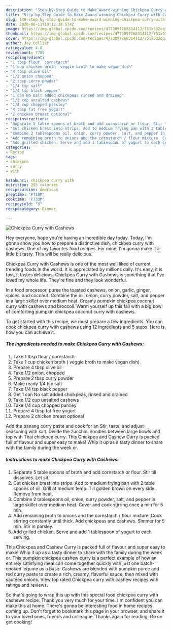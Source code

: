 ```yaml
---
description: "Step-by-Step Guide to Make Award-winning Chickpea Curry with Cashews"
title: "Step-by-Step Guide to Make Award-winning Chickpea Curry with Cashews"
slug: 148-step-by-step-guide-to-make-award-winning-chickpea-curry-with-cashews
date: 2020-06-11T19:12:34.574Z
image: https://img-global.cpcdn.com/recipes/4773097268314112/751x532cq70/chickpea-curry-with-cashews-recipe-main-photo.jpg
thumbnail: https://img-global.cpcdn.com/recipes/4773097268314112/751x532cq70/chickpea-curry-with-cashews-recipe-main-photo.jpg
cover: https://img-global.cpcdn.com/recipes/4773097268314112/751x532cq70/chickpea-curry-with-cashews-recipe-main-photo.jpg
author: Jay Collier
ratingvalue: 4.8
reviewcount: 7789
recipeingredient:
- "1 tbsp flour  cornstarch"
- "1 cup chicken broth  veggie broth to make vegan dish"
- "4 tbsp olive oil"
- "1/2 onion chopped"
- "2 tbsp curry powder"
- "1/4 tsp salt"
- "1/4 tsp black pepper"
- "1 can No salt added chickpeas rinsed and drained"
- "1/2 cup unsalted cashews"
- "1/4 cup chopped parsley"
- "4 tbsp fat free yogurt"
- "2 chicken breast optional"
recipeinstructions:
- "Separate 5 table spoons of broth and add cornstarch or flour. Stir till dissolves. Let sit."
- "Cut chicken brest into strips. Add to medium frying pan with 2 table spoons of oil. Grill at medium temp. Till golden brown on every side. Remove from heat."
- "Combine 2 tablespoons oil, onion, curry powder, salt, and pepper in large skillet over medium heat. Cover and cook stirring once a min for 5 min."
- "Add remaining broth to onions and the cornstarch / flour mixture. Cook stirring constantly until thick. Add chickpeas and cashews. Simmer for 5 min. Stir in parsley."
- "Add grilled chicken. Serve and add 1 tablespoon of yogurt to each serving."
categories:
- Recipe
tags:
- chickpea
- curry
- with

katakunci: chickpea curry with 
nutrition: 293 calories
recipecuisine: American
preptime: "PT10M"
cooktime: "PT33M"
recipeyield: "3"
recipecategory: Dinner

---
```



![Chickpea Curry with Cashews](https://img-global.cpcdn.com/recipes/4773097268314112/751x532cq70/chickpea-curry-with-cashews-recipe-main-photo.jpg)

Hey everyone, hope you're having an incredible day today. Today, I'm gonna show you how to prepare a distinctive dish, chickpea curry with cashews. One of my favorites food recipes. For mine, I'm gonna make it a little bit tasty. This will be really delicious.

Chickpea Curry with Cashews is one of the most well liked of current trending foods in the world. It is appreciated by millions daily. It's easy, it is fast, it tastes delicious. Chickpea Curry with Cashews is something that I've loved my whole life. They're fine and they look wonderful.

In a food processor, puree the toasted cashews, onion, garlic, ginger, spices, and coconut. Combine the oil, onion, curry powder, salt, and pepper in a large skillet over medium heat. Creamy pumpkin chickpea coconut curry with cashews and broccoli. Warm yourself up this fall with a big bowl of comforting pumpkin chickpea coconut curry with cashews.


To get started with this recipe, we must prepare a few ingredients. You can cook chickpea curry with cashews using 12 ingredients and 5 steps. Here is how you can achieve it.

<!--inarticleads1-->

##### The ingredients needed to make Chickpea Curry with Cashews:

1. Take 1 tbsp flour / cornstarch
1. Take 1 cup chicken broth ( veggie broth to make vegan dish)
1. Prepare 4 tbsp olive oil
1. Take 1/2 onion, chopped
1. Prepare 2 tbsp curry powder
1. Make ready 1/4 tsp salt
1. Take 1/4 tsp black pepper
1. Get 1 can No salt added chickpeas, rinsed and drained
1. Take 1/2 cup unsalted cashews
1. Take 1/4 cup chopped parsley
1. Prepare 4 tbsp fat free yogurt
1. Prepare 2 chicken breast optional


Add the panang curry paste and cook for an Stir, taste, and adjust seasoning with salt. Divide the zucchini noodles between large bowls and top with Thai chickpea curry. This Chickpea and Cashew Curry is packed full of flavour and super easy to make! Whip it up as a tasty dinner to share with the family during the week or. 

<!--inarticleads2-->

##### Instructions to make Chickpea Curry with Cashews:

1. Separate 5 table spoons of broth and add cornstarch or flour. Stir till dissolves. Let sit.
1. Cut chicken brest into strips. Add to medium frying pan with 2 table spoons of oil. Grill at medium temp. Till golden brown on every side. Remove from heat.
1. Combine 2 tablespoons oil, onion, curry powder, salt, and pepper in large skillet over medium heat. Cover and cook stirring once a min for 5 min.
1. Add remaining broth to onions and the cornstarch / flour mixture. Cook stirring constantly until thick. Add chickpeas and cashews. Simmer for 5 min. Stir in parsley.
1. Add grilled chicken. Serve and add 1 tablespoon of yogurt to each serving.


This Chickpea and Cashew Curry is packed full of flavour and super easy to make! Whip it up as a tasty dinner to share with the family during the week or. This pumpkin chickpea cashew curry is a perfect example of how an entirely satisfying meal can come together quickly with just one batch-cooked legume as a base. Cashews are blended with pumpkin puree and red curry paste to create a rich, creamy, flavorful sauce, then mixed with sautéed onions. View top rated Chickpea curry with cashew recipes with ratings and reviews. 

So that's going to wrap this up with this special food chickpea curry with cashews recipe. Thank you very much for your time. I'm confident you can make this at home. There's gonna be interesting food in home recipes coming up. Don't forget to bookmark this page in your browser, and share it to your loved ones, friends and colleague. Thanks again for reading. Go on get cooking!
